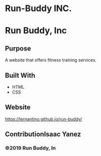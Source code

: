 
# Run-Buddy INC.

# Run Buddy, Inc


## Purpose
A website that offers fitness training services. 

## Built With
* HTML
* CSS

## Website
https://lernantino.github.io/run-buddy/

## ContributionIsaac Yanez

### ©️2019 Run Buddy, In
